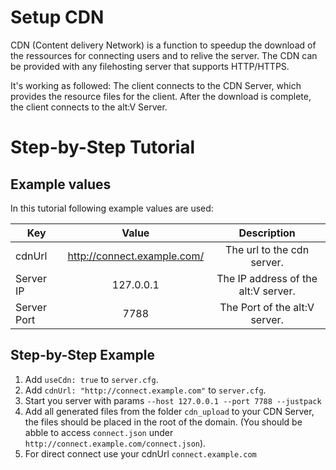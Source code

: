 # Setup CDN

CDN (Content delivery Network) is a function to speedup the download of the ressources for connecting users and to relive the server. The CDN can be provided with any filehosting server that supports HTTP/HTTPS.

It's working as followed: The client connects to the CDN Server, which provides the resource files for the client. After the download is complete, the client connects to the alt:V Server.

# Step-by-Step Tutorial

## Example values

In this tutorial following example values are used:

| Key   |             Value             |             Description             |
| ------ | :-------------------------------: | :-------------------------------: |
|   cdnUrl      |   http://connect.example.com/ |   The url to the cdn server.          |
|   Server IP   |   127.0.0.1                   |   The IP address of the alt:V server. |
|   Server Port |   7788                        |   The Port of the alt:V server.       |

## Step-by-Step Example

1. Add `useCdn: true` to `server.cfg`.
2. Add `cdnUrl: "http://connect.example.com"` to `server.cfg`.
3. Start you server with params `--host 127.0.0.1 --port 7788 --justpack`
4. Add all generated files from the folder `cdn_upload` to your CDN Server, the files should be placed in the root of the domain. (You should be abble to access `connect.json` under `http://connect.example.com/connect.json`).
5. For direct connect use your cdnUrl `connect.example.com`